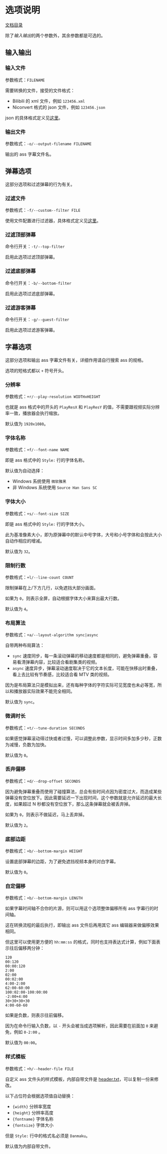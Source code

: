 选项说明
========

[文档目录](./README.md)

除了*输入输出*的两个参数外，其余参数都是可选的。

输入输出
--------

### 输入文件

参数格式：`FILENAME`

需要转换的文件，接受的文件格式：

* Bilibili 的 xml 文件，例如 `123456.xml`
* Niconvert 格式的 json 文件，例如 `123456.json`

json 的具体格式定义见[这里](./json.md)。

### 输出文件

参数格式：`-o/--output-filename FILENAME`

输出的 ass 字幕文件名。

弹幕选项
--------

这部分选项和过滤弹幕的行为有关。

### 过滤文件

参数格式：`-f/--custom--filter FILE`

使用文件配置进行过滤器，具体格式定义见[这里](./filter.md)。

### 过滤顶部弹幕

命令行开关：`-t/--top-filter`

启用此选项过滤顶部弹幕。

### 过滤底部弹幕

命令行开关：`-b/--bottom-filter`

启用此选项过滤底部弹幕。

### 过滤游客弹幕

命令行开关：`-g/--guest-filter`

启用此选项过滤游客弹幕。

字幕选项
--------

这部分选项和输出 ass 字幕文件有关，详细作用请自行搜索 ass 的规格。

选项的短格式都以 `+` 符号开头。

### 分辨率

参数格式：`+r/--play-resolution WIDTHxHEIGHT`

也就是 ass 格式中的开头的 `PlayResX` 和 `PlayResY` 的值，不需要跟视频实际分辨率一致，播放器会执行缩放。

默认值为 `1920x1080`。

### 字体名称

参数格式：`+f/--font-name NAME`

即是 ass 格式中的 `Style:` 行的字体名称。

默认值为自动选择：

* Windows 系统使用 `微软雅黑`
* 非 Windows 系统使用 `Source Han Sans SC`

### 字体大小

参数格式：`+s/--font-size SIZE`

即是 ass 格式中的 `Style:` 行的字体大小。

此为基准像素大小，即为原弹幕中的默认中号字体，大号和小号字体和会按此大小自动作相应的增减。

默认值为 `32`。

### 限制行数

参数格式：`+l/--line-count COUNT`

限制弹幕在上/下方几行，以免遮挡大部分画面。

如果为 `0`，则表示全屏，自动根据字体大小来算出最大行数。

默认值为 `4`。

### 布局算法

参数格式：`+a/--layout-algorithm sync|async`

自带两种布局算法：

* `sync` 速度同步，每一条滚动弹幕的移动速度都是相同的，避免弹幕重叠，容易看清弹幕内容，比较适合看剧集类的视频。
* `async` 速度异步，弹幕滚动速度取决于它的文本长度，可能在快移出时重叠，看上去比较有节奏感，比较适合看 MTV 类的视频。

因为是布局算法只是模拟出来，还有每种字体的字符实际可见宽度也未必等宽，所以和播放器实际效果不能完全相同。

默认值为 `sync`。

### 微调时长

参数格式：`+t/--tune-duration SECONDS`

如果感觉弹幕滚动得过快或者过慢，可以调整此参数，显示时间多加多少秒，正数为减慢，负数为加快。

默认值为 `0`。

### 丢弃偏移

参数格式：`+d/--drop-offset SECONDS`

因为避免弹幕重叠而使用了碰撞算法，总会有些时间点因为密度过大，而造成某些弹幕没有空位放下。因此需要延迟一下出现时间，这个参数就是允许延迟的最大长度，如果超过 N 秒都没有空位放下，那么这条弹幕就会被丢弃掉。

如果为 `0`，则表示不做延迟，马上丢弃掉。

默认值为 `2`。

### 底部边距

参数格式：`+b/--bottom-margin HEIGHT`

设置底部弹幕的边距，为了避免遮挡视频本身的对白字幕。

默认值为 `0`。

### 自定偏移

参数格式：`+b/--bottom-margin LENGTH`

如果字幕时间轴不合你的片源，则可以用这个选项整体偏移所有 ass 字幕行的时间轴。

这在转换流程的最后执行，即输出 ass 文件后再用其它 ass 编辑器来做偏移效果相同。

但这里可以使用更方便的 `hh:mm:ss` 的格式，同时也支持表达式计算，例如下面表示往后偏移两分钟：

```
120
00:120
00:00:120
2:00
02:00
00:02:00
4:00-2:00
62:00-60:00
100:02:00-100:00:00
-2:00+4:00
30+30+30+30
4:00-60-60
```

如果是负数，则表示往前偏移。

因为在命令行输入负数，以 `-` 开头会被当成选项解析，因此需要在前面加 `0` 来避免，例如 `0-2:00` 。

默认值为 `00:00`。

### 样式模板

参数格式：`+h/--header-file FILE`

自定义 ass 文件头的样式模板，内部自带文件是 [header.txt](../niconvert/libass/header.txt)，可以复制一份来修改。

以下占位符会根据选项值自动替换：

* `{width}` 分辨率宽度
* `{height}` 分辨率高度
* `{fontname}` 字体名称
* `{fontsize}` 字体大小

但是 `Style:` 行中的格式名必须是 `Danmaku`。

默认值为内部自带文件。
